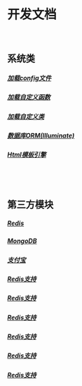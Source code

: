 # 开发文档

<br>  

## 系统类

#####  <a href='twig.html'>加载config文件</a>
#####  <a href='twig.html'>加载自定义函数</a>
#####  <a href='twig.html'>加载自定义类</a>
#####  <a href='db.html'>数据库ORM(Illuminate)</a>
#####  <a href='twig.html'>Html模板引擎</a>



<br><br>
## 第三方模块


#####  <a href=''>Redis</a>
#####  <a href=''>MongoDB</a>
#####  <a href=''>支付宝</a>
#####  <a href=''>Redis支持</a>
#####  <a href=''>Redis支持</a>
#####  <a href=''>Redis支持</a>
#####  <a href=''>Redis支持</a>
#####  <a href=''>Redis支持</a>
#####  <a href=''>Redis支持</a>
